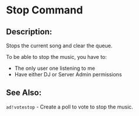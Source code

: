 # Stop Command

## Description:
Stops the current song and clear the queue.

To be able to stop the music, you have to:
- The only user one listening to me
- Have either DJ or Server Admin permissions

## See Also:
`ad!votestop` - Create a poll to vote to stop the music.
